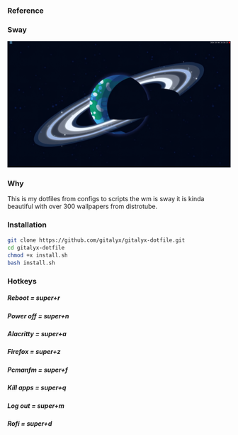 ### Reference

### Sway
![GitHub Logo](https://github.com/gitalyx/gitalyx-dotfile/blob/main/.images/1.png)

### Why

This is my dotfiles from configs to scripts the wm is sway it is kinda beautiful with over 300 wallpapers from distrotube.

### Installation

  ```sh
  git clone https://github.com/gitalyx/gitalyx-dotfile.git
  cd gitalyx-dotfile
  chmod +x install.sh
  bash install.sh
  ```

### Hotkeys

<h5> Reboot = super+r </h5>
<h5> Power off = super+n </h5>
<h5> Alacritty = super+a </h5>
<h5> Firefox = super+z </h5>
<h5> Pcmanfm = super+f </h5>
<h5> Kill apps = super+q </h5>
<h5> Log out = super+m</h5>
<h5> Rofi = super+d </h5>
